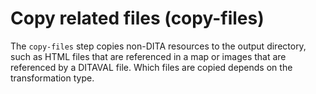 # Copy related files \(copy-files\)

The `copy-files` step copies non-DITA resources to the output directory, such as HTML files that are referenced in a map or images that are referenced by a DITAVAL file. Which files are copied depends on the transformation type.

